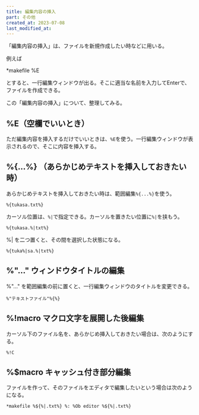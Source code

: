 ```yaml
---
title: 編集内容の挿入
part: その他
created_at: 2023-07-08
last_modified_at: 
---
```


「編集内容の挿入」は、ファイルを新規作成したい時などに用いる。

例えば

*makefile %E

とすると、一行編集ウィンドウが出る。そこに適当な名前を入力してEnterで、ファイルを作成できる。

この「編集内容の挿入」について、整理してみる。

## %E（空欄でいいとき）

ただ編集内容を挿入するだけでいいときは、`%E`を使う。一行編集ウィンドウが表示されるので、そこに内容を挿入する。

## %{...%} （あらかじめテキストを挿入しておきたい時）

あらかじめテキストを挿入しておきたい時は、範囲編集`%{...%}`を使う。

```text
%{tukasa.txt%}
```

カーソル位置は、`%|`で指定できる。カーソルを置きたい位置に`%|`を挟もう。

```text
%{tukasa.%|txt%}
```

%| を二つ置くと、その間を選択した状態になる。

```text
%{tuka%|sa.%|txt%}
```

## %"..." ウィンドウタイトルの編集

%"..." を範囲編集の前に置くと、一行編集ウィンドウのタイトルを変更できる。

```text
%"テキストファイル"%{%}
```

## %!macro マクロ文字を展開した後編集

カーソル下のファイル名を、あらかじめ挿入しておきたい場合は、次のようにする。

```text
%!C
```

## %$macro キャッシュ付き部分編集

ファイルを作って、そのファイルをエディタで編集したいという場合は次のようになる。

```text
*makefile %${%|.txt%} %: %Ob editor %${%|.txt%}
```

